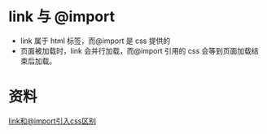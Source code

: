 # link 与 @import
* link 属于 html 标签，而@import 是 css 提供的
* 页面被加载时，link 会并行加载，而@import 引用的 css 会等到页面加载结束后加载。

# 资料
[link和@import引入css区别]("https://www.cnblogs.com/echoyya/p/13969049.html")
